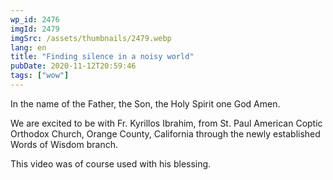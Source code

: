 ```yaml
---
wp_id: 2476
imgId: 2479
imgSrc: /assets/thumbnails/2479.webp
lang: en
title: "Finding silence in a noisy world"
pubDate: 2020-11-12T20:59:46
tags: ["wow"]
---
```


<!-- page: 6 -->

<p>In the name of the Father, the Son, the Holy Spirit one God Amen.</p>
<p>We are excited to be with Fr. Kyrillos Ibrahim, from St. Paul American Coptic Orthodox Church, Orange County, California through the newly established Words of Wisdom branch.</p>
<p>This video was of course used with his blessing.</p>
<p>&nbsp;</p>
